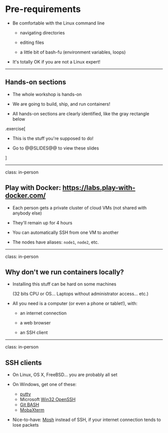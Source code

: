 # Pre-requirements

- Be comfortable with the Linux command line

  - navigating directories

  - editing files

  - a little bit of bash-fu (environment variables, loops)

- It's totally OK if you are not a Linux expert!

---

## Hands-on sections

- The whole workshop is hands-on

- We are going to build, ship, and run containers!

- All hands-on sections are clearly identified, like the gray rectangle below

.exercise[

- This is the stuff you're supposed to do!

- Go to @@SLIDES@@ to view these slides

<!-- ```open @@SLIDES@@``` -->

]

---

class: in-person

## Play with Docker: https://labs.play-with-docker.com/

- Each person gets a private cluster of cloud VMs (not shared with anybody else)

- They'll remain up for 4 hours

- You can automatically SSH from one VM to another

- The nodes have aliases: `node1`, `node2`, etc.

---

class: in-person

## Why don't we run containers locally?

- Installing this stuff can be hard on some machines

  (32 bits CPU or OS... Laptops without administrator access... etc.)

- All you need is a computer (or even a phone or tablet!), with:

  - an internet connection

  - a web browser

  - an SSH client

---

class: in-person

## SSH clients

- On Linux, OS X, FreeBSD... you are probably all set

- On Windows, get one of these:

  - [putty](http://www.putty.org/)
  - Microsoft [Win32 OpenSSH](https://github.com/PowerShell/Win32-OpenSSH/wiki/Install-Win32-OpenSSH)
  - [Git BASH](https://git-for-windows.github.io/)
  - [MobaXterm](http://mobaxterm.mobatek.net/)

- Nice-to-have: [Mosh](https://mosh.org/) instead of SSH, if your internet connection tends to lose packets

